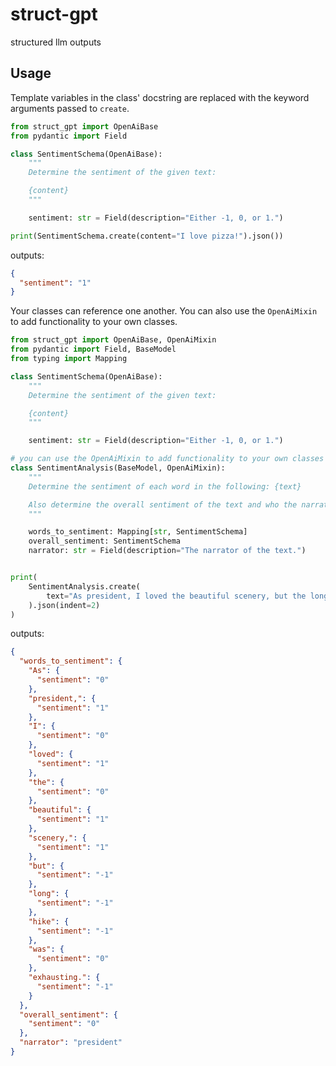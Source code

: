 # struct-gpt

structured llm outputs

## Usage

Template variables in the class' docstring are replaced with the keyword arguments passed to `create`.

```python
from struct_gpt import OpenAiBase
from pydantic import Field

class SentimentSchema(OpenAiBase):
    """
    Determine the sentiment of the given text:

    {content}
    """

    sentiment: str = Field(description="Either -1, 0, or 1.")

print(SentimentSchema.create(content="I love pizza!").json())
```
outputs:
```json
{
  "sentiment": "1"
}
```

Your classes can reference one another. You can also use the `OpenAiMixin` to add functionality to your own classes.

```python
from struct_gpt import OpenAiBase, OpenAiMixin
from pydantic import Field, BaseModel
from typing import Mapping

class SentimentSchema(OpenAiBase):
    """
    Determine the sentiment of the given text:

    {content}
    """

    sentiment: str = Field(description="Either -1, 0, or 1.")

# you can use the OpenAiMixin to add functionality to your own classes
class SentimentAnalysis(BaseModel, OpenAiMixin):
    """
    Determine the sentiment of each word in the following: {text}

    Also determine the overall sentiment of the text and who the narrator is.
    """

    words_to_sentiment: Mapping[str, SentimentSchema]
    overall_sentiment: SentimentSchema
    narrator: str = Field(description="The narrator of the text.")


print(
    SentimentAnalysis.create(
        text="As president, I loved the beautiful scenery, but the long hike was exhausting."
    ).json(indent=2)
)
```
outputs:
```json
{
  "words_to_sentiment": {
    "As": {
      "sentiment": "0"
    },
    "president,": {
      "sentiment": "1"
    },
    "I": {
      "sentiment": "0"
    },
    "loved": {
      "sentiment": "1"
    },
    "the": {
      "sentiment": "0"
    },
    "beautiful": {
      "sentiment": "1"
    },
    "scenery,": {
      "sentiment": "1"
    },
    "but": {
      "sentiment": "-1"
    },
    "long": {
      "sentiment": "-1"
    },
    "hike": {
      "sentiment": "-1"
    },
    "was": {
      "sentiment": "0"
    },
    "exhausting.": {
      "sentiment": "-1"
    }
  },
  "overall_sentiment": {
    "sentiment": "0"
  },
  "narrator": "president"
}
```
